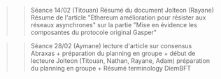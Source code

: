 >>Séance 14/02
>(Titouan) Résumé du document Jolteon
>(Rayane) Résume de l'article "Ethereum amélioration pour résister aux réseaux asynchrones" sur la partie "Mise en évidence les composantes du protocole original Gasper"

>>Séance 28/02
>(Aymane) lecture d'article sur consensus Abraxas + préparation du planning en groupe + début de lecteure Jolteon
>(Titouan, Nathan, Rayane, Adam) préparation du planning en groupe + Résumé terminology DiemBFT
